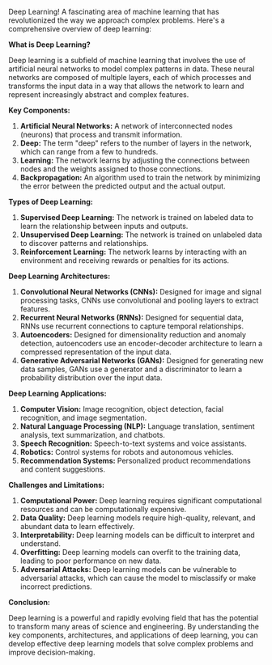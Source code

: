 Deep Learning! A fascinating area of machine learning that has revolutionized the way we approach complex problems. Here's a comprehensive overview of deep learning:

**What is Deep Learning?**

Deep learning is a subfield of machine learning that involves the use of artificial neural networks to model complex patterns in data. These neural networks are composed of multiple layers, each of which processes and transforms the input data in a way that allows the network to learn and represent increasingly abstract and complex features.

**Key Components:**

1. **Artificial Neural Networks:** A network of interconnected nodes (neurons) that process and transmit information.
2. **Deep:** The term "deep" refers to the number of layers in the network, which can range from a few to hundreds.
3. **Learning:** The network learns by adjusting the connections between nodes and the weights assigned to those connections.
4. **Backpropagation:** An algorithm used to train the network by minimizing the error between the predicted output and the actual output.

**Types of Deep Learning:**

1. **Supervised Deep Learning:** The network is trained on labeled data to learn the relationship between inputs and outputs.
2. **Unsupervised Deep Learning:** The network is trained on unlabeled data to discover patterns and relationships.
3. **Reinforcement Learning:** The network learns by interacting with an environment and receiving rewards or penalties for its actions.

**Deep Learning Architectures:**

1. **Convolutional Neural Networks (CNNs):** Designed for image and signal processing tasks, CNNs use convolutional and pooling layers to extract features.
2. **Recurrent Neural Networks (RNNs):** Designed for sequential data, RNNs use recurrent connections to capture temporal relationships.
3. **Autoencoders:** Designed for dimensionality reduction and anomaly detection, autoencoders use an encoder-decoder architecture to learn a compressed representation of the input data.
4. **Generative Adversarial Networks (GANs):** Designed for generating new data samples, GANs use a generator and a discriminator to learn a probability distribution over the input data.

**Deep Learning Applications:**

1. **Computer Vision:** Image recognition, object detection, facial recognition, and image segmentation.
2. **Natural Language Processing (NLP):** Language translation, sentiment analysis, text summarization, and chatbots.
3. **Speech Recognition:** Speech-to-text systems and voice assistants.
4. **Robotics:** Control systems for robots and autonomous vehicles.
5. **Recommendation Systems:** Personalized product recommendations and content suggestions.

**Challenges and Limitations:**

1. **Computational Power:** Deep learning requires significant computational resources and can be computationally expensive.
2. **Data Quality:** Deep learning models require high-quality, relevant, and abundant data to learn effectively.
3. **Interpretability:** Deep learning models can be difficult to interpret and understand.
4. **Overfitting:** Deep learning models can overfit to the training data, leading to poor performance on new data.
5. **Adversarial Attacks:** Deep learning models can be vulnerable to adversarial attacks, which can cause the model to misclassify or make incorrect predictions.

**Conclusion:**

Deep learning is a powerful and rapidly evolving field that has the potential to transform many areas of science and engineering. By understanding the key components, architectures, and applications of deep learning, you can develop effective deep learning models that solve complex problems and improve decision-making.
